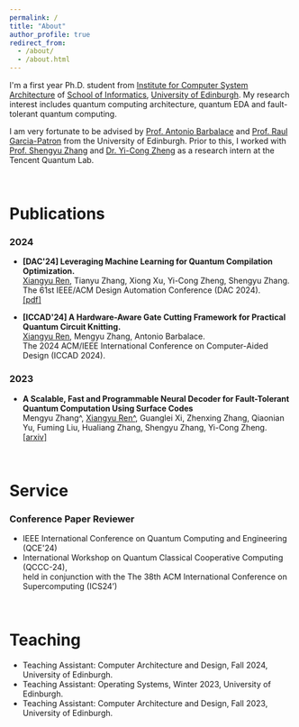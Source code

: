 ```yaml
---
permalink: /
title: "About"
author_profile: true
redirect_from: 
  - /about/
  - /about.html
---
```


I'm a first year Ph.D. student from [Institute for Computer System Architecture](https://web.inf.ed.ac.uk/icsa) of [School of Informatics](https://informatics.ed.ac.uk/), [University of Edinburgh](https://www.ed.ac.uk/). My research interest includes quantum computing architecture, quantum EDA and fault-tolerant quantum computing.

I am very fortunate to be advised by [Prof. Antonio Barbalace](https://www.barbalace.it/antonio/) and [Prof. Raul Garcia-Patron](https://scholar.google.com/citations?user=EmnabekAAAAJ&hl=en) from the University of Edinburgh. Prior to this, I worked with [Prof. Shengyu Zhang](http://www.cse.cuhk.edu.hk/~syzhang/) and [Dr. Yi-Cong Zheng](https://scholar.google.com/citations?user=6Eo-JGEAAAAJ&hl=en) as a research intern at the Tencent Quantum Lab.

<br>

# Publications
### 2024
* __[DAC'24] Leveraging Machine Learning for Quantum Compilation Optimization.__ <br>
<u>Xiangyu Ren</u>, Tianyu Zhang, Xiong Xu, Yi-Cong Zheng, Shengyu Zhang. <br>
The 61st IEEE/ACM Design Automation Conference (DAC 2024). <br>
[[pdf]](../files/DAC24_Tencent.pdf)

* __[ICCAD'24] A Hardware-Aware Gate Cutting Framework for Practical Quantum Circuit Knitting.__ <br>
<u>Xiangyu Ren</u>, Mengyu Zhang, Antonio Barbalace. <br>
The 2024 ACM/IEEE International Conference on Computer-Aided Design (ICCAD 2024).

### 2023
* __A Scalable, Fast and Programmable Neural Decoder for Fault-Tolerant Quantum Computation Using Surface Codes__ <br>
Mengyu Zhang^, <u>Xiangyu Ren^</u>, Guanglei Xi, Zhenxing Zhang, Qiaonian Yu, Fuming Liu, Hualiang Zhang, Shengyu Zhang, Yi-Cong Zheng. <br>
[[arxiv]](https://arxiv.org/abs/2305.15767)

<br>

# Service
### Conference Paper Reviewer
* IEEE International Conference on Quantum Computing and Engineering (QCE'24)
* International Workshop on Quantum Classical Cooperative Computing (QCCC-24), <br> held in conjunction with the The 38th ACM International Conference on Supercomputing (ICS24’)

<br>

# Teaching
* Teaching Assistant: Computer Architecture and Design, Fall 2024, University of Edinburgh.
* Teaching Assistant: Operating Systems, Winter 2023, University of Edinburgh.
* Teaching Assistant: Computer Architecture and Design, Fall 2023, University of Edinburgh.
